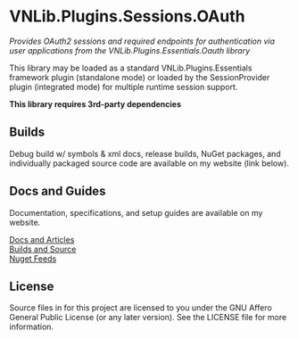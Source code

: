 # VNLib.Plugins.Sessions.OAuth
*Provides OAuth2 sessions and required endpoints for authentication via user applications from the VNLib.Plugins.Essentials.Oauth library*

This library may be loaded as a standard VNLib.Plugins.Essentials framework plugin (standalone mode) or loaded by the SessionProvider plugin (integrated mode) for multiple runtime session support.  

**This library requires 3rd-party dependencies**  

## Builds
Debug build w/ symbols & xml docs, release builds, NuGet packages, and individually packaged source code are available on my website (link below).  

## Docs and Guides
Documentation, specifications, and setup guides are available on my website.  

[Docs and Articles](https://www.vaughnnugent.com/resources/software/articles?tags=docs,_vnlib.plugins.sessions.oauth)  
[Builds and Source](https://www.vaughnnugent.com/resources/software/modules/VNLib.Plugins.Sessions)  
[Nuget Feeds](https://www.vaughnnugent.com/resources/software/modules)  

## License
Source files in for this project are licensed to you under the GNU Affero General Public License (or any later version). See the LICENSE file for more information.
